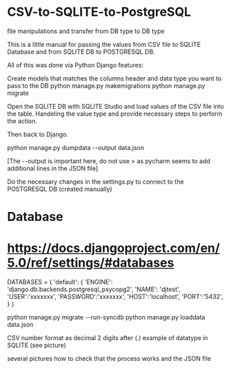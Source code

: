 # CSV-to-SQLITE-to-PostgreSQL
 file manipulations and transfer from DB type to DB type


This is a little manual for passing the values from CSV file to SQLITE Database
and from SQLITE DB to POSTGRESQL DB.

All of this was done via Python Django features:

Create models that matches the columns header and data type you want to pass to the DB
python manage.py makemigrations
python manage.py migrate

Open the SQLITE DB with SQLITE Studio and load values of the CSV file into the table.
Handeling the value type and provide necessary steps to perform the action.

Then back to Django.

python manage.py dumpdata --output data.json

[The --output is important here, do not use > as pycharm seems to add additional lines in the JSON file]

Do the necessary changes in the settings.py to connect to the POSTGRESQL DB (created manually) 

# Database
# https://docs.djangoproject.com/en/5.0/ref/settings/#databases

DATABASES = {
    'default': {
        'ENGINE': 'django.db.backends.postgresql_psycopg2',
        'NAME': 'djtest',
        'USER':'xxxxxxx',
        'PASSWORD':'xxxxxxx',
        'HOST':'localhost',
        'PORT':'5432',
    }
}




python manage.py migrate --run-syncdb
python manage.py loaddata data.json



CSV number format as decimal 2 digits after (.)
example of datatype in SQLITE (see picture)

several pictures how to check that the process works and the JSON file 


